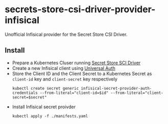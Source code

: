 # secrets-store-csi-driver-provider-infisical
Unofficial Infisical provider for the Secret Store CSI Driver.

## Install
- Prepare a Kubernetes Cluser running [Secret Store SCI Driver](https://secrets-store-csi-driver.sigs.k8s.io/getting-started/installation.html)
- Create a new Infisical client using [Universal Auth](https://infisical.com/docs/documentation/platform/identities/universal-auth)
- Store the Client ID and the Client Secret to a Kubernetes Secret as `client-id` key and `client-secret` key respectively  
  ```
  kubectl create secret generic infisical-secret-provider-auth-credentials --from-literal="client-id=$id" --from-literal="client-secret=$secret"
  ```
- Install Infisical secret proivder
  ```
  kubectl apply -f ./manifests.yaml
  ```
